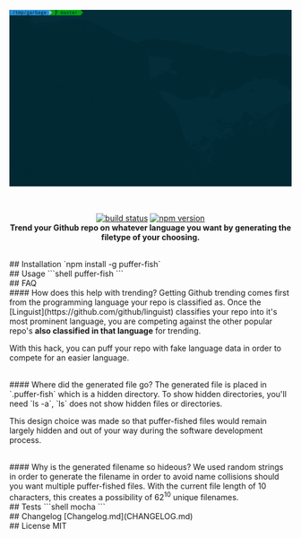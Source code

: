 <p align="center">
  <a><img src="demo1.gif" title="Demo"/></a>
</p>

<br>

<p align="center">
  <a href="https://travis-ci.org/dawsonbotsford/puffer-fish"><img src="https://travis-ci.org/dawsonbotsford/puffer-fish.svg?branch=master" alt="build status" height="22"></a>
  <a href="https://badge.fury.io/js/puffer-fish"><img src="https://badge.fury.io/js/puffer-fish.svg" alt="npm version" height="22"></a>
  <br>
  <b>Trend your Github repo on whatever language you want by generating the filetype of your choosing.</b>
</p>

<br>
## Installation
`npm install -g puffer-fish`

<br>
## Usage
```shell
puffer-fish
```

<br>
## FAQ
<br>
#### How does this help with trending?
Getting Github trending comes first from the programming language your repo is classified as. Once the [Linguist](https://github.com/github/linguist) classifies your repo into it's most prominent language, you are competing against the other popular repo's <b>also classified in that language</b> for trending.

With this hack, you can puff your repo with fake language data in order to compete for an easier language.

<br>
#### Where did the generated file go?
The generated file is placed in `.puffer-fish` which is a hidden directory. To show hidden directories, you'll need `ls -a`, `ls` does not show hidden files or directories.

This design choice was made so that puffer-fished files would remain largely hidden and out of your way during the software development process.

<br>
#### Why is the generated filename so hideous?
We used random strings in order to generate the filename in order to avoid name collisions should you want multiple puffer-fished files. With the current file length of 10 characters, this creates a possibility of 62<sup>10</sup> unique filenames. 


<br>
## Tests
```shell
mocha
```

<br>
## Changelog
[Changelog.md](CHANGELOG.md)

<br>
## License
MIT
